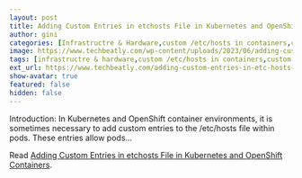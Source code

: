 ```yaml
---
layout: post
title: Adding Custom Entries in etchosts File in Kubernetes and OpenShift Containers
author: gini
categories: [Infrastructre & Hardware,custom /etc/hosts in containers,custom /etc/hosts in kubernetes pods,]
image: https://www.techbeatly.com/wp-content/uploads/2023/06/adding-custom-entries-in-etc-hosts-file-in-kubernetes-and-openshift-containers-1024x576.png
tags: [infrastructre & hardware,custom /etc/hosts in containers,custom /etc/hosts in kubernetes pods,custom entries in /etc/hosts file in kubernetes containers,custom entries in /etc/hosts file in openshift containers,edit /etc/hosts in openshift container,edit /etc/hosts in openshift pods,kubernetes edit /etc/hosts,]
ext_url: https://www.techbeatly.com/adding-custom-entries-in-etc-hosts-file-in-kubernetes-and-openshift-containers/
show-avatar: true
featured: false
hidden: false
---
```


Introduction: In Kubernetes and OpenShift container environments, it is sometimes necessary to add custom entries to the /etc/hosts file within pods. These entries allow pods&#46;&#46;&#46;

Read [Adding Custom Entries in etchosts File in Kubernetes and OpenShift Containers](https://www.techbeatly.com/adding-custom-entries-in-etc-hosts-file-in-kubernetes-and-openshift-containers/).
